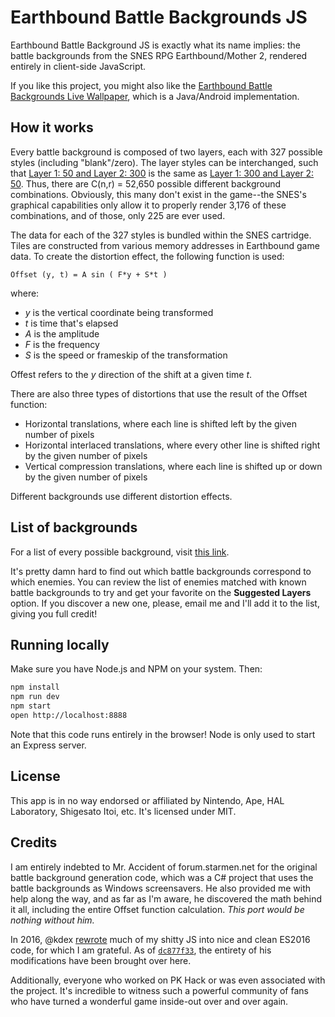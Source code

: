 Earthbound Battle Backgrounds JS
============================================

Earthbound Battle Background JS is exactly what its name implies: the battle
backgrounds from the SNES RPG Earthbound/Mother 2, rendered entirely in client-side
JavaScript.

If you like this project, you might also like the [Earthbound Battle
Backgrounds Live
Wallpaper](https://github.com/gjtorikian/Earthbound-Battle-Backgrounds/), which
is a Java/Android implementation.

## How it works

Every battle background is composed of two layers, each with 327 possible
styles (including "blank"/zero). The layer styles can be interchanged, such that
[Layer 1: 50 and Layer 2: 300](http://gjtorikian.github.io/Earthbound-Battle-Backgrounds-JS/?layer1=50&layer2=300)
is the same as [Layer 1: 300 and Layer 2: 50](http://gjtorikian.github.io/Earthbound-Battle-Backgrounds-JS/?layer1=300&layer2=50).
Thus, there are C(n,r) = 52,650 possible different background combinations. Obviously,
this many don't exist in the game--the SNES's graphical capabilities only allow it to
properly render 3,176 of these combinations, and of those, only 225 are ever used.

The data for each of the 327 styles is bundled within the SNES cartridge.
Tiles are
constructed from various memory addresses in Earthbound game data. To create
the distortion effect, the following function is used:

```
Offset (y, t) = A sin ( F*y + S*t )
```

where:

*  _y_ is the vertical coordinate being transformed
*  _t_ is time that's elapsed
*  _A_ is the amplitude
*  _F_ is the frequency
*  _S_ is the speed or frameskip of the transformation

Offest refers to the _y_ direction of the shift at a given time _t_.

There are also three types of distortions that use the result of the Offset
function:

*  Horizontal translations, where each line is shifted left by the given number
of pixels
*  Horizontal interlaced translations, where every other line is shifted right
by the given number of pixels
*  Vertical compression translations, where each line is shifted up or down by
the given number of pixels

Different backgrounds use different distortion effects.

## List of backgrounds

For a list of every possible background, visit [this
link](http://gjtorikian.github.io/Earthbound-Battle-Backgrounds-JS/samples).

It's pretty damn hard to find out which battle backgrounds correspond to which
enemies. You can review the list of enemies matched with known battle
backgrounds to try and get your favorite on the **Suggested Layers** option. If
you discover a new one, please, email me and I'll add it to the list, giving
you full credit!

## Running locally

Make sure you have Node.js and NPM on your system. Then:

``` bash
npm install
npm run dev
npm start
open http://localhost:8888
```

Note that this code runs entirely in the browser! Node is only used to start an
Express server.

## License

This app is in no way endorsed or affiliated by Nintendo, Ape, HAL Laboratory,
Shigesato Itoi, etc. It's licensed under MIT.

## Credits

I am entirely indebted to Mr. Accident of forum.starmen.net for the original
battle background generation code, which was a C# project that uses the battle
backgrounds as Windows screensavers. He also provided me with help along the
way, and as far as I'm aware, he discovered the math behind it all, including
the entire Offset function calculation. *This port would be nothing without
him.*

In 2016, @kdex [rewrote](https://github.com/kdex/earthbound-battle-backgrounds) much of my shitty JS into nice and clean ES2016 code, for which I am grateful. As of [`dc877f33`](https://github.com/gjtorikian/Earthbound-Battle-Backgrounds-JS/commit/dc877f33e5637291c7aa93c75dd1e5d615aca567), the entirety of his modifications have been brought over here.

Additionally, everyone who worked on PK Hack or was even associated with the
project. It's incredible to witness such a powerful community of fans who have
turned a wonderful game inside-out over and over again.
